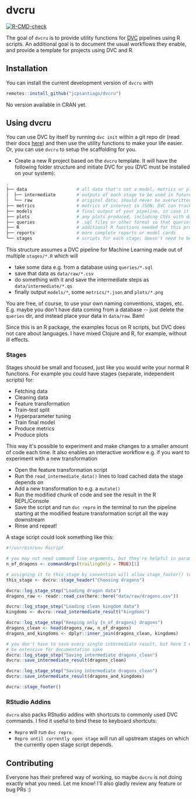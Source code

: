 
# dvcru

<!-- badges: start -->
[![R-CMD-check](https://github.com/jcpsantiago/dvcru/workflows/R-CMD-check/badge.svg)](https://github.com/jcpsantiago/dvcru/actions)
<!-- badges: end -->

The goal of `dvcru` is to provide utility functions for [DVC](https://dvc.org) 
pipelines using R scripts.
An additional goal is to document the usual workflows they enable, and provide
a template for projects using DVC and R.

## Installation

You can install the current development version of `dvcru` with

``` r
remotes::install_github("jcpsantiago/dvcru")
```

No version available in CRAN yet.

## Using dvcru

You can use DVC by itself by running `dvc init` within a git repo dir
(read their docs [here](https://dvc.org/doc)) and then use the utility functions
to make your life easier.
Or, you can use `dvcru` to setup the scaffolding for you.

* Create a new R project based on the `dvcru` template.
It will have the following folder structure and initiate DVC for you 
(DVC must be installed on your system):

```sh
.
├── data                   # all data that's not a model, metrics or plots goes here
│  ├── intermediate        # outputs of each stage to be used in future stages
│  └── raw                 # original data; should never be overwritten; saved in remote storage with DVC
├── metrics                # metrics of interest in JSON; DVC can track these over time
├── models                 # final output of your pipeline, in case it's a model
├── plots                  # any plots produced, including CSVs with data for plots (see DVC docs)
├── queries                # .sql files or other format so that queries are also tracked
├── R                      # additional R functions needed for this project and not in a pkg yet
├── reports                # more complete reports or model cards
└── stages                 # scripts for each stage; doesn't need to be only in R!
```

This structure assumes a DVC pipeline for Machine Learning made out of multiple `stages/*.R` which will 

* take some data e.g. from a database using `queries/*.sql`
* save that data as `data/raw/*.csv`
* do something with it and save the intermediate steps as `data/intermediate/*.qs`
* finally output `models/*`, some `metrics/*.json` and `plots/*.png`

You are free, of course, to use your own naming conventions, stages, etc.
E.g. maybe you don't have data coming from a database -- just delete the `queries` dir,
and instead place your data in `data/raw`. Bam!

Since this is an R package, the examples focus on R scripts, but DVC does not care about languages.
I have mixed Clojure and R, for example, without ill effects.


### Stages

Stages should be small and focused, just like you would write your normal R functions.
For example you could have stages (separate, independent scripts) for:

* Fetching data
* Cleaning data
* Feature transformation
* Train-test split
* Hyperparameter tuning
* Train final model
* Produce metrics
* Produce plots

This way it's possible to experiment and make changes to a smaller amount of code 
each time.
It also enables an interactive workflow e.g. if you want to experiment with a new transformation

* Open the feature transformation script
* Run the `read_intermediate_data()` lines to load cached data the stage depends on
* Add a new transformation to e.g. a `mutate()`
* Run the modified chunk of code and see the result in the R REPL/Console
* Save the script and run `dvc repro` in the terminal to run the pipeline starting at the modified feature transformation script all the way downstream
* Rinse and repeat!

A stage script could look something like this:
```r
#!/usr/bin/env Rscript

# you may not need command line arguments, but they're helpful in parameterised pipelines
n_of_dragons <- commandArgs(trailingOnly = TRUE)[1]

# assigning it to this_stage by convention will allow stage_footer() to be called without args
this_stage <- dvcru::stage_header("Choosing dragons")

dvcru::log_stage_step("Loading dragon data")
dragons_raw <- readr::read_csv(here::here("data/raw/dragons.csv"))

dvcru::log_stage_step("Loading clean kingdom data")
kingdoms <- dvcru::read_intermediate_result("kingdoms")

dvcru::log_stage_step("Keeping only {n_of_dragons} dragons")
dragons_clean <- head(dragons_raw, n_of_dragons)
dragons_and_kingdoms <- dplyr::inner_join(dragons_clean, kingdoms)

# you don't have to save every single intermediate result, but here I want to 
# be extensive for documentation sake
dvcru::log_stage_step("Saving intermediate dragons_clean")
dvcru::save_intermediate_result(dragons_clean)

dvcru::log_stage_step("Saving intermediate dragons_clean")
dvcru::save_intermediate_result(dragons_and_kingdoms)

dvcru::stage_footer()
```

### RStudio Addins

`dvcru` also packs RStudio addins with shortcuts to commonly used DVC commands.
I find it useful to bind these to keyboard shortcuts:

* `Repro` will run `dvc repro`.
* `Repro until currently open stage` will run all upstream stages on which the currently open stage script depends.

## Contributing

Everyone has their prefered way of working, so maybe `dvcru` is not doing exactly what you need. Let me know! I'll also gladly review any feature or bug PRs :)
